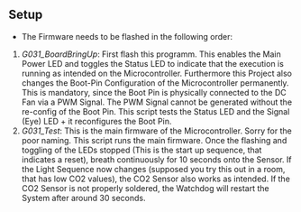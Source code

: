 ## Setup
- The Firmware needs to be flashed in the following order:

1. *G031_BoardBringUp*: First flash this programm. This enables the Main Power LED and toggles the Status LED to indicate that the execution is running as intended on the Microcontroller. Furthermore this Project also changes the Boot-Pin Configuration of the Microcontroller permanently. This is mandatory, since the Boot Pin is physically connected to the DC Fan via a PWM Signal. The PWM Signal cannot be generated without the re-config of the Boot Pin. This script tests the Status LED and the Signal (Eye) LED + it reconfigures the Boot Pin.
2. *G031_Test*: This is the main firmware of the Microcontroller. Sorry for the poor naming. This script runs the main firmware. Once the flashing and toggling of the LEDs stopped (This is the start up sequence, that indicates a reset), breath continuously for 10 seconds onto the Sensor. If the Light Sequence now changes (supposed you try this out in a room, that has low CO2 values), the CO2 Sensor also works as intended. If the CO2 Sensor is not properly soldered, the Watchdog will restart the System after around 30 seconds.